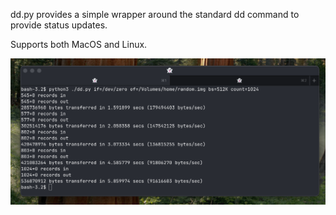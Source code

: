 dd.py provides a simple wrapper around the standard dd command to provide status updates.

Supports both MacOS and Linux.

![Screenshot](screenshot-macos.png "Screenshot")